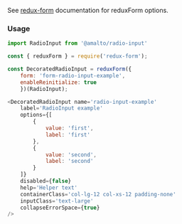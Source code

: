 See [redux-form](https://redux-form.com/6.0.0-rc.1/docs/api/reduxform.md/) documentation for reduxForm options.

### Usage

```typescript
import RadioInput from '@amalto/radio-input'
```

```javascript
const { reduxForm } = require('redux-form');

const DecoratedRadioInput = reduxForm({
    form: 'form-radio-input-example',
    enableReinitialize: true
    })(RadioInput);

<DecoratedRadioInput name='radio-input-example'
    label='RadioInput example'
    options={[
        {
            value: 'first',
            label: 'first'
        },
        {
            value: 'second',
            label: 'second'
        }
    ]}
    disabled={false}
    help='Helper text'
    containerClass='col-lg-12 col-xs-12 padding-none'
    inputClass='text-large'
    collapseErrorSpace={true}
/>
```